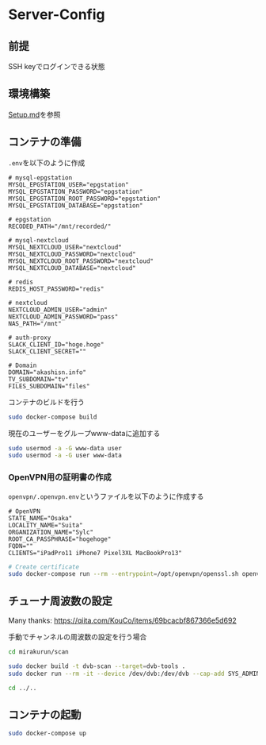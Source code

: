 # Server-Config

## 前提
SSH keyでログインできる状態

## 環境構築
[Setup.md](docs/Setup.md)を参照

## コンテナの準備

`.env`を以下のように作成
```env
# mysql-epgstation
MYSQL_EPGSTATION_USER="epgstation"
MYSQL_EPGSTATION_PASSWORD="epgstation"
MYSQL_EPGSTATION_ROOT_PASSWORD="epgstation"
MYSQL_EPGSTATION_DATABASE="epgstation"

# epgstation
RECODED_PATH="/mnt/recorded/"

# mysql-nextcloud
MYSQL_NEXTCLOUD_USER="nextcloud"
MYSQL_NEXTCLOUD_PASSWORD="nextcloud"
MYSQL_NEXTCLOUD_ROOT_PASSWORD="nextcloud"
MYSQL_NEXTCLOUD_DATABASE="nextcloud"

# redis
REDIS_HOST_PASSWORD="redis"

# nextcloud
NEXTCLOUD_ADMIN_USER="admin"
NEXTCLOUD_ADMIN_PASSWORD="pass"
NAS_PATH="/mnt"

# auth-proxy
SLACK_CLIENT_ID="hoge.hoge"
SLACK_CLIENT_SECRET=""

# Domain
DOMAIN="akashisn.info"
TV_SUBDOMAIN="tv"
FILES_SUBDOMAIN="files"
```

コンテナのビルドを行う

```bash
sudo docker-compose build
```

現在のユーザーをグループwww-dataに追加する

```bash
sudo usermod -a -G www-data user
sudo usermod -a -G user www-data
```

### OpenVPN用の証明書の作成

`openvpn/.openvpn.env`というファイルを以下のように作成する
```env
# OpenVPN
STATE_NAME="Osaka"
LOCALITY_NAME="Suita"
ORGANIZATION_NAME="Sylc"
ROOT_CA_PASSPHRASE="hogehoge"
FQDN=""
CLIENTS="iPadPro11 iPhone7 Pixel3XL MacBookPro13"
```

```bash
# Create certificate
sudo docker-compose run --rm --entrypoint=/opt/openvpn/openssl.sh openvpn
```

## チューナ周波数の設定

Many thanks: https://qiita.com/KouCo/items/69bcacbf867366e5d692

手動でチャンネルの周波数の設定を行う場合

```bash
cd mirakurun/scan

sudo docker build -t dvb-scan --target=dvb-tools .
sudo docker run --rm -it --device /dev/dvb:/dev/dvb --cap-add SYS_ADMIN --cap-add SYS_NICE -v `pwd`/tuners:/workdir/tuners dvb-scan

cd ../..
```

## コンテナの起動

```bash
sudo docker-compose up
```
